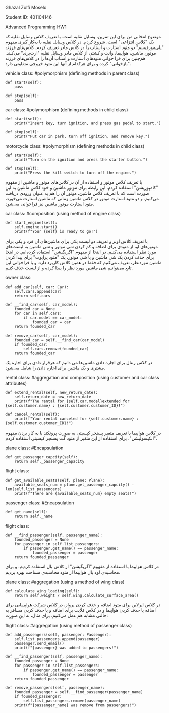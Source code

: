 Ghazal Zolfi Moselo

Student ID: 401104146

Advanced Programming HW1


موضوع انتخابی من برای این تمرین، وسایل نقلیه است.
با تعریف کلاس وسایل نقلیه که یک "کلاس انتزاعی" است، شروع کردم. در کلاس وسایل نقلیه با به‌کار گیری مفهوم "پلی‌مورفیسم" دو متود استارت و استاپ را در کلاس مادر تعریف کردم. کلاس‌های فرزند موتور، ماشین، هواپیما، وانت و کشتی از کلاس مادر وسایل نقلیه "ارث‌بری" می‌کنند. هم‌چنین برای فرا خوانی متودهای استارت و استاپ آن‌ها را در کلاس‌های فرزند "بازخوانی" کرده و برای هرکدام از آنها این متود خروجی متفاوتی دارد.

vehicle class:
#polymorphism (defining methods in parent class)

    def start(self):
        pass

    def stop(self):
        pass
car class:
#polymorphism (defining methods in child class)

    def start(self):
        print("Insert key, turn ignition, and press gas pedal to start.")

    def stop(self):
        print("Put car in park, turn off ignition, and remove key.")

motorcycle class:
#polymorphism (defining methods in child class)

    def start(self):
        print("Turn on the ignition and press the starter button.")

    def stop(self):
        print("Press the kill switch to turn off the engine.")

با تعریف کلاس موتور و استفاده از آن در کلاس‌های موتور و ماشین از مفهوم "کامپوزیشن" استفاده کردم. این رابطه برای موتور ماشین و خود کلاس ماشین به این صورت است که با تعریف کلاس ماشین، موتور آن را هم به عنوان ورودی دریافت می‌کنیم. و دو متود استارت موتور در کلاس ماشین زمانی که ماشین استارت می‌خورد، متود استارت موتور ماشین نیز فراخوانی می‌شود. 

car class:
#composition (using method of engine class)

    def start_engine(self):
        self.engine.start()
        print(f"Your {self} is ready to go!")
با تعریف کلاس اونر و تعریف دو لیست یکی برای ماشین‌های آن فرد و یکی برای موتورهای او، از متودی برای اضافه و کم کردن شی موتور و شی ماشین به لیست‌های مورد نظر استفاده می‌کنیم. در اینحا از مفهوم "اگریگیشن" استفاده کرده‌ایم. در اینجا برای حذف کردن یک شی ماشین و یا شی موتور، یک "متود پرایوت" برای پیدا کردن ماشین موردنظر، تعریف می‌کنیم که فقط در همین کلاس کاربرد دارد. و با فراخوانی این تابع می‌توانیم شی ماشین مورد نظر را پیدا کرده و از لیست حذف کنیم.

owner class:

    def add_car(self, car: Car):
        self.cars.append(car)
        return self.cars

    def __find_car(self, car_model):
        founded_car = None
        for car in self.cars:
            if car.model == car_model:
                founded_car = car
        return founded_car

    def remove_car(self, car_model):
        founded_car = self.__find_car(car_model)
        if founded_car:
            self.cars.remove(founded_car)
        return founded_car

در کلاس رنتال برای اجاره دادن ماشین‌ها می دانیم که هرقرار دادی برای اجاره یک مشتری و یک ماشین برای اجاره دادن را شامل می‌شود.

rental class:
#aggregation  and composition (using customer and car class attributes)

    def extend_rental(self, new_return_date):
        self.return_date = new_return_date
        print(f"The rental for {self.car.model}extended for {self.customer.name} : {self.customer.customer_ID}!")

    def cancel_rental(self):
        print(f"Your rental canceled for {self.customer.name} : {self.customer.customer_ID}!")


 در کلاس هواپیما با تعریف متغیر پسنجر کپسیتی به صورت پروتکتد با به کار بردن مفهوم "انکپسولیشن"، برای استفاده از این متغیر از متود گت پسنجر کپسیتی استفاده کردم.
 
plane class:
#Encapsulation

    def get_passenger_capcity(self):
        return self._passenger_capacity

flight class:

    def get_available_seats(self, plane: Plane):
        available_seats_num = plane.get_passenger_capcity() - len(self.list_passengers)
        print(f"There are {available_seats_num} empty seats!")

passenger class:
#Encapsulation

    def get_name(self):
        return self._name

flight class:

    def __find_passenger(self, passenger_name):
        founded_passenger = None
        for passenger in self.list_passengers:
            if passenger.get_name() == passenger_name:
                founded_passenger = passenger
        return founded_passenger


در کلاس هواپیما با استفاده از مفهوم "اگریگیشن" از کلاس بال استفاده کردیم. و برای محاسبه‌ی لود بال هواپیما از متود محاسبه‌ی مساحت بهره بردیم.

plane class:
#aggregation (using a method of wing class)

    def calculate_wing_loading(self):
        return self.weight / self.wing.calculate_surface_area()

در کلاس ایرلاین برای متود اضافه و حذف کردن پرواز، در کلاس شرکت هواپیمایی برای اضافه یا حذف کردن هواپیما و در کلاس فلایت برای اضافه و یا حذف کردن مسافر به حالتی مشابه هم عمل می‌کنیم. برای مثال، به این صورت:

flight class:
#aggregation (using method of passenger class)

    def add_passengers(self, passenger: Passenger):
        self.list_passengers.append(passenger)
        passenger.send_email()
        print(f"{passenger} was added to passengers!")

    def __find_passenger(self, passenger_name):
        founded_passenger = None
        for passenger in self.list_passengers:
            if passenger.get_name() == passenger_name:
                founded_passenger = passenger
        return founded_passenger

    def remove_passengers(self, passenger_name):
        founded_passenger = self.__find_passenger(passenger_name)
        if founded_passenger:
            self.list_passengers.remove(passenger_name)
        print(f"{passenger_name} was remove from passengers!")
